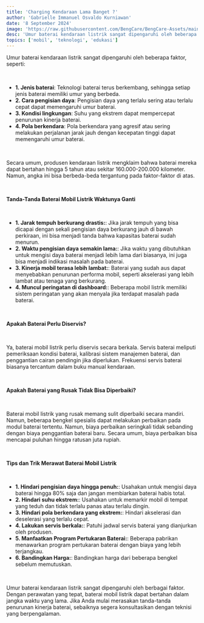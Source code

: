 ```yaml
---
title: 'Charging Kendaraan Lama Banget ?'
author: 'Gabrielle Immanuel Osvaldo Kurniawan'
date: '8 September 2024'
image: 'https://raw.githubusercontent.com/BengCare/BengCare-Assets/main/articles/4/baterai.png'
desc: 'Umur baterai kendaraan listrik sangat dipengaruhi oleh beberapa faktor, seperti: Jenis baterai: Teknologi baterai terus berkembang, sehingga setiap jenis baterai memiliki umur yang berbeda.'
topics: ['mobil', 'teknologi', 'edukasi']
---
```


Umur baterai kendaraan listrik sangat dipengaruhi oleh beberapa faktor, seperti:

&nbsp;&nbsp;

- **1. Jenis baterai**: Teknologi baterai terus berkembang, sehingga setiap jenis baterai memiliki umur yang berbeda.
- **2. Cara pengisian daya**: Pengisian daya yang terlalu sering atau terlalu cepat dapat memengaruhi umur baterai.
- **3. Kondisi lingkungan**: Suhu yang ekstrem dapat mempercepat penurunan kinerja baterai.
- **4. Pola berkendara**: Pola berkendara yang agresif atau sering melakukan perjalanan jarak jauh dengan kecepatan tinggi dapat memengaruhi umur baterai.

&nbsp;&nbsp;

Secara umum, produsen kendaraan listrik mengklaim bahwa baterai mereka dapat bertahan hingga 5 tahun atau sekitar 160.000-200.000 kilometer. Namun, angka ini bisa berbeda-beda tergantung pada faktor-faktor di atas.

&nbsp;&nbsp;

**Tanda-Tanda Baterai Mobil Listrik Waktunya Ganti**

&nbsp;&nbsp;

- **1. Jarak tempuh berkurang drastis:**: Jika jarak tempuh yang bisa dicapai dengan sekali pengisian daya berkurang jauh di bawah perkiraan, ini bisa menjadi tanda bahwa kapasitas baterai sudah menurun.
- **2. Waktu pengisian daya semakin lama:**: Jika waktu yang dibutuhkan untuk mengisi daya baterai menjadi lebih lama dari biasanya, ini juga bisa menjadi indikasi masalah pada baterai.
- **3. Kinerja mobil terasa lebih lambat:**: Baterai yang sudah aus dapat menyebabkan penurunan performa mobil, seperti akselerasi yang lebih lambat atau tenaga yang berkurang.
- **4. Muncul peringatan di dashboard:**: Beberapa mobil listrik memiliki sistem peringatan yang akan menyala jika terdapat masalah pada baterai.

&nbsp;&nbsp;

**Apakah Baterai Perlu Diservis?**

&nbsp;&nbsp;

Ya, baterai mobil listrik perlu diservis secara berkala. Servis baterai meliputi pemeriksaan kondisi baterai, kalibrasi sistem manajemen baterai, dan penggantian cairan pendingin jika diperlukan. Frekuensi servis baterai biasanya tercantum dalam buku manual kendaraan.

&nbsp;&nbsp;

**Apakah Baterai yang Rusak Tidak Bisa Diperbaiki?**

&nbsp;&nbsp;

Baterai mobil listrik yang rusak memang sulit diperbaiki secara mandiri. Namun, beberapa bengkel spesialis dapat melakukan perbaikan pada modul baterai tertentu. Namun, biaya perbaikan seringkali tidak sebanding dengan biaya penggantian baterai baru. Secara umum, biaya perbaikan bisa mencapai puluhan hingga ratusan juta rupiah.

&nbsp;&nbsp;

**Tips dan Trik Merawat Baterai Mobil Listrik**

&nbsp;&nbsp;

- **1. Hindari pengisian daya hingga penuh:**: Usahakan untuk mengisi daya baterai hingga 80% saja dan jangan membiarkan baterai habis total.
- **2. Hindari suhu ekstrem:**: Usahakan untuk memarkir mobil di tempat yang teduh dan tidak terlalu panas atau terlalu dingin.
- **3. Hindari pola berkendara yang ekstrem:**: Hindari akselerasi dan deselerasi yang terlalu cepat.
- **4. Lakukan servis berkala:**: Patuhi jadwal servis baterai yang dianjurkan oleh produsen.
- **5. Manfaatkan Program Pertukaran Baterai:**: Beberapa pabrikan menawarkan program pertukaran baterai dengan biaya yang lebih terjangkau.
- **6. Bandingkan Harga:**: Bandingkan harga dari beberapa bengkel sebelum memutuskan.

&nbsp;&nbsp;

Umur baterai kendaraan listrik sangat dipengaruhi oleh berbagai faktor. Dengan perawatan yang tepat, baterai mobil listrik dapat bertahan dalam jangka waktu yang lama. Jika Anda mulai merasakan tanda-tanda penurunan kinerja baterai, sebaiknya segera konsultasikan dengan teknisi yang berpengalaman.
